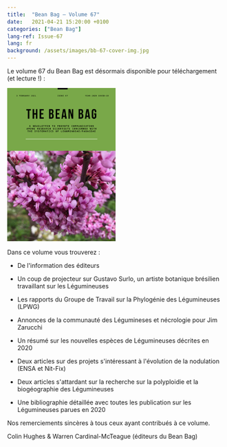 ```yaml
---
title:  "Bean Bag – Volume 67"
date:   2021-04-21 15:20:00 +0100
categories: ["Bean Bag"]
lang-ref: Issue-67
lang: fr
background: /assets/images/bb-67-cover-img.jpg
---
```


Le volume 67 du Bean Bag est désormais disponible pour téléchargement (et lecture !) :

<a href="https://hp-legume.gbif-staging.org/media/The_BB_Newsletter_Issue67_2020.pdf">
	<img src="/assets/images/bb-67-cover-2.png" width="50%">
</a>

Dans ce volume vous trouverez :

- De l'information des éditeurs

- Un coup de projecteur sur Gustavo Surlo, un artiste botanique brésilien travaillant sur les Légumineuses

- Les rapports du Groupe de Travail sur la Phylogénie des Légumineuses (LPWG)

- Annonces de la communauté des Légumineses et nécrologie pour Jim Zarucchi

- Un résumé sur les nouvelles espèces de Légumineuses décrites en 2020

- Deux articles sur des projets s'intéressant à l'évolution de la nodulation (ENSA et Nit-Fix)

- Deux articles s'attardant sur la recherche sur la polyploidie et la biogéographie des Légumineuses

- Une bibliographie détaillée avec toutes les publication sur les Légumineuses parues en 2020


Nos remerciements sincères à tous ceux ayant contribués à ce volume.


Colin Hughes & Warren Cardinal-McTeague (éditeurs du Bean Bag)